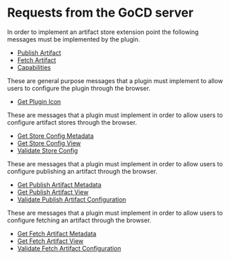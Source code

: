 # Requests from the GoCD server

In order to implement an artifact store extension point the following messages must be implemented by the plugin.

* [Publish Artifact](#publish-artifact)
* [Fetch Artifact](#fetch-artifact)
* [Capabilities](#get-plugin-capabilities)

These are general purpose messages that a plugin must implement to allow users to configure the plugin through the browser.

* [Get Plugin Icon](#get-plugin-icon)

These are messages that a plugin must implement in order to allow users to configure artifact stores through the browser.

* [Get Store Config Metadata](#get-store-config-metadata)
* [Get Store Config View](#get-store-config-view)
* [Validate Store Config](#validate-store-config)

These are messages that a plugin must implement in order to allow users to configure publishing an artifact through the browser.

* [Get Publish Artifact Metadata](#get-publish-artifact-metadata)
* [Get Publish Artifact View](#get-publish-artifact-view)
* [Validate Publish Artifact Configuration](#validate-publish-artifact-config)

These are messages that a plugin must implement in order to allow users to configure fetching an artifact through the browser.

* [Get Fetch Artifact Metadata](#get-publish-artifact-metadata)
* [Get Fetch Artifact View](#get-publish-artifact-view)
* [Validate Fetch Artifact Configuration](#validate-fetch-artifact-config) 
